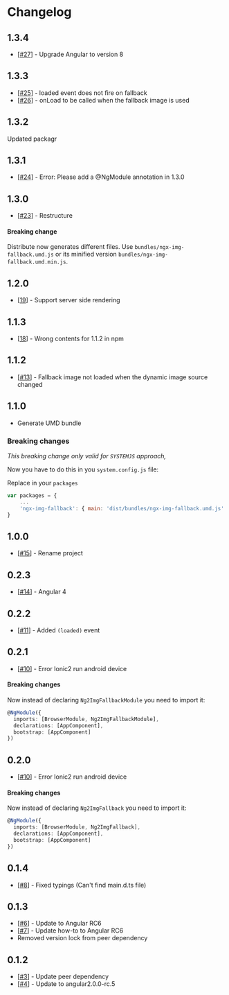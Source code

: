 # Changelog

## 1.3.4

- [[#27](https://github.com/VadimDez/ngx-img-fallback/issues/27)] - Upgrade Angular to version 8

## 1.3.3

- [[#25](https://github.com/VadimDez/ngx-img-fallback/issues/25)] - loaded event does not fire on fallback
- [[#26](https://github.com/VadimDez/ngx-img-fallback/pull/26)] - onLoad to be called when the fallback image is used

## 1.3.2

Updated packagr

## 1.3.1

- [[#24](https://github.com/VadimDez/ngx-img-fallback/issues/24)] - Error: Please add a @NgModule annotation in 1.3.0

## 1.3.0

- [[#23](https://github.com/VadimDez/ngx-img-fallback/pull/23)] - Restructure

#### Breaking change

Distribute now generates different files. Use `bundles/ngx-img-fallback.umd.js` or its minified version `bundles/ngx-img-fallback.umd.min.js`.

## 1.2.0

- [[19](https://github.com/VadimDez/ngx-img-fallback/issues/19)] - Support server side rendering

## 1.1.3

- [[18](https://github.com/VadimDez/ngx-img-fallback/issues/18)] - Wrong contents for 1.1.2 in npm

## 1.1.2

- [[#13](https://github.com/VadimDez/ngx-img-fallback/issues/13)] - Fallback image not loaded when the dynamic image source changed

## 1.1.0

- Generate UMD bundle

### Breaking changes

_This breaking change only valid for `SYSTEMJS` approach,_

Now you have to do this in you `system.config.js` file:

Replace in your `packages`

```js
var packages = {
    ...
    'ngx-img-fallback': { main: 'dist/bundles/ngx-img-fallback.umd.js' }
}
```

## 1.0.0

- [[#15](https://github.com/VadimDez/ngx-img-fallback/issues/15)] - Rename project

## 0.2.3

- [[#14](https://github.com/VadimDez/ng2-img-fallback/issues/14)] - Angular 4

## 0.2.2

- [[#11](https://github.com/VadimDez/ng2-img-fallback/issues/11)] - Added `(loaded)` event

## 0.2.1

- [[#10](https://github.com/VadimDez/ng2-img-fallback/issues/10)] - Error Ionic2 run android device

#### Breaking changes

Now instead of declaring `Ng2ImgFallbackModule` you need to import it:

```ts
@NgModule({
  imports: [BrowserModule, Ng2ImgFallbackModule],
  declarations: [AppComponent],
  bootstrap: [AppComponent]
})
```

## 0.2.0

- [[#10](https://github.com/VadimDez/ng2-img-fallback/issues/10)] - Error Ionic2 run android device

#### Breaking changes

Now instead of declaring `Ng2ImgFallback` you need to import it:

```ts
@NgModule({
  imports: [BrowserModule, Ng2ImgFallback],
  declarations: [AppComponent],
  bootstrap: [AppComponent]
})
```

## 0.1.4

- [[#8](https://github.com/VadimDez/ng2-img-fallback/issues/8)] - Fixed typings (Can't find main.d.ts file)

## 0.1.3

- [[#6](https://github.com/VadimDez/ng2-img-fallback/issues/6)] - Update to Angular RC6
- [[#7](https://github.com/VadimDez/ng2-img-fallback/issues/7)] - Update how-to to Angular RC6
- Removed version lock from peer dependency

## 0.1.2

- [[#3](https://github.com/VadimDez/ng2-img-fallback/issues/3)] - Update peer dependency
- [[#4](https://github.com/VadimDez/ng2-img-fallback/issues/4)] - Update to angular2.0.0-rc.5
